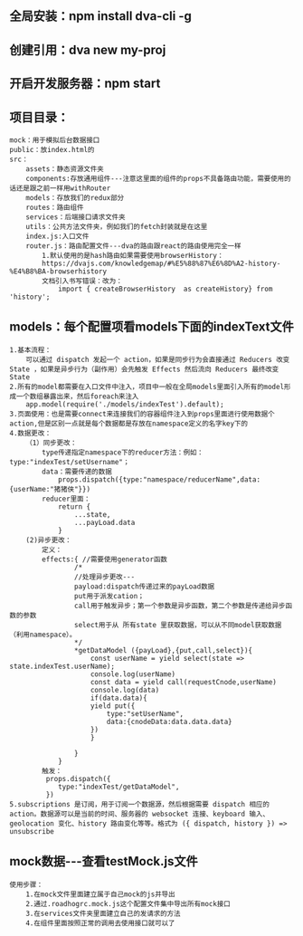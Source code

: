 ## 全局安装：npm install dva-cli -g
## 创建引用：dva new my-proj
## 开启开发服务器：npm start
## 项目目录：
    mock：用于模拟后台数据接口
    public：放index.html的
    src：
        assets：静态资源文件夹
        components:存放通用组件---注意这里面的组件的props不具备路由功能，需要使用的话还是跟之前一样用withRouter
        models：存放我们的redux部分
        routes：路由组件
        services：后端接口请求文件夹
        utils：公共方法文件夹，例如我们的fetch封装就是在这里
        index.js:入口文件
        router.js：路由配置文件---dva的路由跟react的路由使用完全一样
            1.默认使用的是hash路由如果需要使用browserHistory：
            https://dvajs.com/knowledgemap/#%E5%88%87%E6%8D%A2-history-%E4%B8%BA-browserhistory
            文档引入书写错误：改为：
                import { createBrowserHistory  as createHistory} from 'history';


## models：每个配置项看models下面的indexText文件
    1.基本流程：
        可以通过 dispatch 发起一个 action，如果是同步行为会直接通过 Reducers 改变 State ，如果是异步行为（副作用）会先触发 Effects 然后流向 Reducers 最终改变 State
    2.所有的model都需要在入口文件中注入，项目中一般在全局models里面引入所有的model形成一个数组暴露出来，然后foreach来注入
        app.model(require('./models/indexTest').default);
    3.页面使用：也是需要connect来连接我们的容器组件注入到props里面进行使用数据个action,但是区别一点就是每个数据都是存放在namespace定义的名字key下的
    4.数据更改：
        （1）同步更改：
            type传递指定namespace下的reducer方法：例如：type:"indexTest/setUsername"；
            data：需要传递的数据
                props.dispatch({type:"namespace/reducerName",data:{userName:"猪猪侠"}})
            reducer里面： 
                return {
                    ...state,
                    ...payLoad.data
                }
        (2)异步更改：
            定义：
            effects:{ //需要使用generator函数
                    /*  
                    //处理异步更改---
                    payload:dispatch传递过来的payLoad数据
                    put用于派发cation；
                    call用于触发异步；第一个参数是异步函数，第二个参数是传递给异步函数的参数
                    select用于从 所有state 里获取数据，可以从不同model获取数据（利用namespace）。
                    */
                    *getDataModel ({payLoad},{put,call,select}){
                        const userName = yield select(state => state.indexTest.userName);
                        console.log(userName)
                        const data = yield call(requestCnode,userName)
                        console.log(data)
                        if(data.data){
                        yield put({
                            type:"setUserName",
                            data:{cnodeData:data.data.data}
                        })
                        }
                        
                    }
                }
            触发：
             props.dispatch({
                type:"indexTest/getDataModel",
             })
    5.subscriptions 是订阅，用于订阅一个数据源，然后根据需要 dispatch 相应的 action。数据源可以是当前的时间、服务器的 websocket 连接、keyboard 输入、geolocation 变化、history 路由变化等等。格式为 ({ dispatch, history }) => unsubscribe

## mock数据---查看testMock.js文件
    使用步骤：
        1.在mock文件里面建立属于自己mock的js并导出
        2.通过.roadhogrc.mock.js这个配置文件集中导出所有mock接口
        3.在services文件夹里面建立自己的发请求的方法
        4.在组件里面按照正常的调用去使用接口就可以了

